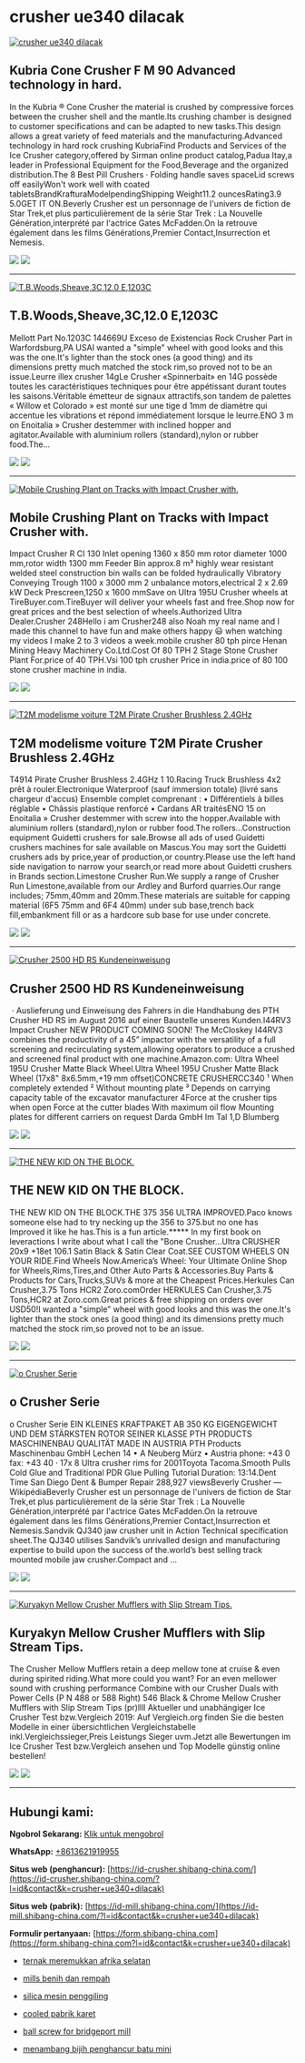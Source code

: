 # crusher ue340 dilacak

<a href="https://swt.shibang-china.com/?l=id&img&k=crusher+ue340+dilacak" target="_blank">![crusher ue340 dilacak](http://static.shibang-china.com/all-800x300/229.jpg)</a>

## Kubria Cone Crusher F M 90 Advanced technology in hard.
In the Kubria &#174; Cone Crusher the material is crushed by compressive forces between the crusher shell and the mantle.Its crushing chamber is designed to customer specifications and can be adapted to new tasks.This design allows a great variety of feed materials and the manufacturing.Advanced technology in hard rock crushing KubriaFind Products and Services of the Ice Crusher category,offered by Sirman online product catalog,Padua Itay,a leader in Professional Equipment for the Food,Beverage and the organized distribution.The 8 Best Pill Crushers&nbsp;&#0183;&#32;Folding handle saves spaceLid screws off easilyWon't work well with coated tabletsBrandKrafturaModelpendingShipping Weight11.2 ouncesRating3.9 5.0GET IT ON.Beverly Crusher est un personnage de l'univers de fiction de Star Trek,et plus particuli&#232;rement de la s&#233;rie Star Trek : La Nouvelle G&#233;n&#233;ration,interpr&#233;t&#233; par l'actrice Gates McFadden.On la retrouve &#233;galement dans les films G&#233;n&#233;rations,Premier Contact,Insurrection et Nemesis.


<a href="https://whatsapp.shibangsoft.com/WhatsApp.php" target="_blank" title="WhatsApp">![](http://static.shibang-china.com/icon/whatsapp.png)</a> <a href="https://swt.shibang-china.com/?l=id&icon&k=crusher+ue340+dilacak" target="_blank">![](http://static.shibang-china.com/icon/chat-id.png)</a>

---

<a href="https://swt.shibang-china.com/?l=id&img&k=crusher+ue340+dilacak" target="_blank">![T.B.Woods,Sheave,3C,12.0 E,1203C](http://static.shibang-china.com/all-800x300/458.jpg)</a>

## T.B.Woods,Sheave,3C,12.0 E,1203C
Mellott Part No.1203C 144669U Exceso de Existencias Rock Crusher Part in Warfordsburg,PA USAI wanted a &quot;simple&quot; wheel with good looks and this was the one.It's lighter than the stock ones (a good thing) and its dimensions pretty much matched the stock rim,so proved not to be an issue.Leurre illex crusher 14gLe Crusher &#171;Spinnerbait&#187; en 14G poss&#232;de toutes les caract&#233;ristiques techniques pour &#234;tre app&#233;tissant durant toutes les saisons.V&#233;ritable &#233;metteur de signaux attractifs,son tandem de palettes &#171; Willow et Colorado &#187; est mont&#233; sur une tige d 1mm de diam&#232;tre qui accentue les vibrations et r&#233;pond imm&#233;diatement lorsque le leurre.ENO 3 m on Enoitalia &#187; Crusher destemmer with inclined hopper and agitator.Available with aluminium rollers (standard),nylon or rubber food.The…


<a href="https://whatsapp.shibangsoft.com/WhatsApp.php" target="_blank" title="WhatsApp">![](http://static.shibang-china.com/icon/whatsapp.png)</a> <a href="https://swt.shibang-china.com/?l=id&icon&k=crusher+ue340+dilacak" target="_blank">![](http://static.shibang-china.com/icon/chat-id.png)</a>

---

<a href="https://swt.shibang-china.com/?l=id&img&k=crusher+ue340+dilacak" target="_blank">![Mobile Crushing Plant on Tracks with Impact Crusher with.](http://static.shibang-china.com/all-800x300/623.jpg)</a>

## Mobile Crushing Plant on Tracks with Impact Crusher with.
Impact Crusher R CI 130 Inlet opening 1360 x 850 mm rotor diameter 1000 mm,rotor width 1300 mm Feeder Bin approx.8 m&#179; highly wear resistant welded steel construction bin walls can be folded hydraulically Vibratory Conveying Trough 1100 x 3000 mm 2 unbalance motors,electrical 2 x 2.69 kW Deck Prescreen,1250 x 1600 mmSave on Ultra 195U Crusher wheels at TireBuyer.com.TireBuyer will deliver your wheels fast and free.Shop now for great prices and the best selection of wheels.Authorized Ultra Dealer.Crusher 248Hello i am Crusher248 also Noah my real name and I made this channel to have fun and make others happy 😃 when watching my videos I make 2 to 3 videos a week.mobile crusher 80 tph pirce Henan Mining Heavy Machinery Co.Ltd.Cost Of 80 TPH 2 Stage Stone Crusher Plant For.price of 40 TPH.Vsi 100 tph crusher Price in india.price of 80 100 stone crusher machine in india.


<a href="https://whatsapp.shibangsoft.com/WhatsApp.php" target="_blank" title="WhatsApp">![](http://static.shibang-china.com/icon/whatsapp.png)</a> <a href="https://swt.shibang-china.com/?l=id&icon&k=crusher+ue340+dilacak" target="_blank">![](http://static.shibang-china.com/icon/chat-id.png)</a>

---

<a href="https://swt.shibang-china.com/?l=id&img&k=crusher+ue340+dilacak" target="_blank">![T2M modelisme voiture T2M Pirate Crusher Brushless 2.4GHz](http://static.shibang-china.com/all-800x300/248.jpg)</a>

## T2M modelisme voiture T2M Pirate Crusher Brushless 2.4GHz
T4914 Pirate Crusher Brushless 2.4GHz 1 10.Racing Truck Brushless 4x2 pr&#234;t &#224; rouler.Electronique Waterproof (sauf immersion totale) (livr&#233; sans chargeur d'accus) Ensemble complet comprenant : • Diff&#233;rentiels &#224; billes r&#233;glable • Ch&#226;ssis plastique renforc&#233; • Cardans AR trait&#233;sENO 15 on Enoitalia &#187; Crusher destemmer with screw into the hopper.Available with aluminium rollers (standard),nylon or rubber food.The rollers…Construction equipment Guidetti crushers for sale.Browse all ads of used Guidetti crushers machines for sale available on Mascus.You may sort the Guidetti crushers ads by price,year of production,or country.Please use the left hand side navigation to narrow your search,or read more about Guidetti crushers in Brands section.Limestone Crusher Run.We supply a range of Crusher Run Limestone,available from our Ardley and Burford quarries.Our range includes; 75mm,40mm and 20mm.These materials are suitable for capping material (6F5 75mm and 6F4 40mm) under sub base,trench back fill,embankment fill or as a hardcore sub base for use under concrete.


<a href="https://whatsapp.shibangsoft.com/WhatsApp.php" target="_blank" title="WhatsApp">![](http://static.shibang-china.com/icon/whatsapp.png)</a> <a href="https://swt.shibang-china.com/?l=id&icon&k=crusher+ue340+dilacak" target="_blank">![](http://static.shibang-china.com/icon/chat-id.png)</a>

---

<a href="https://swt.shibang-china.com/?l=id&img&k=crusher+ue340+dilacak" target="_blank">![Crusher 2500 HD RS Kundeneinweisung](http://static.shibang-china.com/all-800x300/851.jpg)</a>

## Crusher 2500 HD RS Kundeneinweisung
&nbsp;&#0183;&#32;Auslieferung und Einweisung des Fahrers in die Handhabung des PTH Crusher HD RS im August 2016 auf einer Baustelle unseres Kunden.I44RV3 Impact Crusher NEW PRODUCT COMING SOON! The McCloskey I44RV3 combines the productivity of a 45” impactor with the versatility of a full screening and recirculating system,allowing operators to produce a crushed and screened final product with one machine.Amazon.com: Ultra Wheel 195U Crusher Matte Black Wheel.Ultra Wheel 195U Crusher Matte Black Wheel (17x8&quot; 8x6.5mm,+19 mm offset)CONCRETE CRUSHERCC340 &#185; When completely extended &#178; Without mounting plate &#179; Depends on carrying capacity table of the excavator manufacturer 4Force at the crusher tips when open Force at the cutter blades With maximum oil flow Mounting plates for different carriers on request Darda GmbH Im Tal 1,D Blumberg


<a href="https://whatsapp.shibangsoft.com/WhatsApp.php" target="_blank" title="WhatsApp">![](http://static.shibang-china.com/icon/whatsapp.png)</a> <a href="https://swt.shibang-china.com/?l=id&icon&k=crusher+ue340+dilacak" target="_blank">![](http://static.shibang-china.com/icon/chat-id.png)</a>

---

<a href="https://swt.shibang-china.com/?l=id&img&k=crusher+ue340+dilacak" target="_blank">![THE NEW KID ON THE BLOCK.](http://static.shibang-china.com/all-800x300/224.jpg)</a>

## THE NEW KID ON THE BLOCK.
THE NEW KID ON THE BLOCK.THE 375 356 ULTRA IMPROVED.Paco knows someone else had to try necking up the 356 to 375.but no one has Improved it like he has.This is a fun article.***** In my first book on leveractions I write about what I call the &quot;Bone Crusher…Ultra CRUSHER 20x9 +18et 106.1 Satin Black &amp; Satin Clear Coat.SEE CUSTOM WHEELS ON YOUR RIDE.Find Wheels Now.America’s Wheel: Your Ultimate Online Shop for Wheels,Rims,Tires,and Other Auto Parts &amp; Accessories.Buy Parts &amp; Products for Cars,Trucks,SUVs &amp; more at the Cheapest Prices.Herkules Can Crusher,3.75 Tons HCR2 Zoro.comOrder HERKULES Can Crusher,3.75 Tons,HCR2 at Zoro.com.Great prices &amp; free shipping on orders over USD50!I wanted a &quot;simple&quot; wheel with good looks and this was the one.It's lighter than the stock ones (a good thing) and its dimensions pretty much matched the stock rim,so proved not to be an issue.


<a href="https://whatsapp.shibangsoft.com/WhatsApp.php" target="_blank" title="WhatsApp">![](http://static.shibang-china.com/icon/whatsapp.png)</a> <a href="https://swt.shibang-china.com/?l=id&icon&k=crusher+ue340+dilacak" target="_blank">![](http://static.shibang-china.com/icon/chat-id.png)</a>

---

<a href="https://swt.shibang-china.com/?l=id&img&k=crusher+ue340+dilacak" target="_blank">![o Crusher Serie](http://static.shibang-china.com/all-800x300/557.jpg)</a>

## o Crusher Serie
o Crusher Serie EIN KLEINES KRAFTPAKET AB 350 KG EIGENGEWICHT UND DEM ST&#196;RKSTEN ROTOR SEINER KLASSE PTH PRODUCTS MASCHINENBAU QUALIT&#196;T MADE IN AUSTRIA PTH Products Maschinenbau GmbH Lechen 14 • A Neuberg M&#252;rz • Austria phone: +43 0 fax: +43 40&nbsp;&#0183;&#32;17x 8 Ultra crusher rims for 2001Toyota Tacoma.Smooth Pulls Cold Glue and Traditional PDR Glue Pulling Tutorial Duration: 13:14.Dent Time San Diego Dent &amp; Bumper Repair 288,927 viewsBeverly Crusher — Wikip&#233;diaBeverly Crusher est un personnage de l'univers de fiction de Star Trek,et plus particuli&#232;rement de la s&#233;rie Star Trek : La Nouvelle G&#233;n&#233;ration,interpr&#233;t&#233; par l'actrice Gates McFadden.On la retrouve &#233;galement dans les films G&#233;n&#233;rations,Premier Contact,Insurrection et Nemesis.Sandvik QJ340 jaw crusher unit in Action Technical specification sheet.The QJ340 utilises Sandvik’s unrivalled design and manufacturing expertise to build upon the success of the.world’s best selling track mounted mobile jaw crusher.Compact and …


<a href="https://whatsapp.shibangsoft.com/WhatsApp.php" target="_blank" title="WhatsApp">![](http://static.shibang-china.com/icon/whatsapp.png)</a> <a href="https://swt.shibang-china.com/?l=id&icon&k=crusher+ue340+dilacak" target="_blank">![](http://static.shibang-china.com/icon/chat-id.png)</a>

---

<a href="https://swt.shibang-china.com/?l=id&img&k=crusher+ue340+dilacak" target="_blank">![Kuryakyn Mellow Crusher Mufflers with Slip Stream Tips.](http://static.shibang-china.com/all-800x300/542.jpg)</a>

## Kuryakyn Mellow Crusher Mufflers with Slip Stream Tips.
The Crusher Mellow Mufflers retain a deep mellow tone at cruise &amp; even during spirited riding.What more could you want? For an even mellower sound with crushing performance Combine with our Crusher Duals with Power Cells (P N 488 or 588 Right) 546 Black &amp; Chrome Mellow Crusher Mufflers with Slip Stream Tips (pr)llll Aktueller und unabh&#228;ngiger Ice Crusher Test bzw.Vergleich 2019: Auf Vergleich.org finden Sie die besten Modelle in einer &#252;bersichtlichen Vergleichstabelle inkl.Vergleichssieger,Preis Leistungs Sieger uvm.Jetzt alle Bewertungen im Ice Crusher Test bzw.Vergleich ansehen und Top Modelle g&#252;nstig online bestellen!

<a href="https://whatsapp.shibangsoft.com/WhatsApp.php" target="_blank" title="WhatsApp">![](http://static.shibang-china.com/icon/whatsapp.png)</a> <a href="https://swt.shibang-china.com/?l=id&icon&k=crusher+ue340+dilacak" target="_blank">![](http://static.shibang-china.com/icon/chat-id.png)</a>

---
## Hubungi kami:

**Ngobrol Sekarang:** [Klik untuk mengobrol](https://swt.shibang-china.com?l=id&contact&k=crusher+ue340+dilacak)

**WhatsApp:**  [+8613621919955](https://whatsapp.shibangsoft.com/WhatsApp.php)

**Situs web (penghancur):** [https://id-crusher.shibang-china.com/](https://id-crusher.shibang-china.com/?l=id&contact&k=crusher+ue340+dilacak)

**Situs web (pabrik):** [https://id-mill.shibang-china.com/](https://id-mill.shibang-china.com/?l=id&contact&k=crusher+ue340+dilacak)

**Formulir pertanyaan:** [https://form.shibang-china.com](https://form.shibang-china.com?l=id&contact&k=crusher+ue340+dilacak)

* [ternak meremukkan afrika selatan](../47/ternak%20meremukkan%20afrika%20selatan.md)

* [mills benih dan rempah](../43/mills%20benih%20dan%20rempah.md)

* [silica mesin penggiling](../46/silica%20mesin%20penggiling.md)

* [cooled pabrik karet](../45/cooled%20pabrik%20karet.md)

* [ball screw for bridgeport mill](../48/ball%20screw%20for%20bridgeport%20mill.md)

* [menambang bijih penghancur batu mini](../50/menambang%20bijih%20penghancur%20batu%20mini.md)